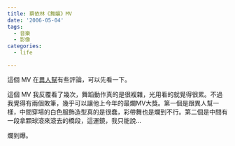 ```yaml
---
title: 蔡依林《舞孃》MV
date: '2006-05-04'
tags:
  - 音樂
  - 影像
categories:
  - life

---
```

這個 MV 在[異人幫](http://www.youvegotblogs.com/post/1/829)有些評論，可以先看一下。  
  
這個 MV 我反覆看了幾次，舞蹈動作真的是很複雜，光用看的就覺得很累。不過我覺得有兩個敗筆，幾乎可以讓他上今年的最爛MV大獎。第一個是跟異人幫一樣，中間穿場的白色服飾造型真的是很蠢，彩帶舞也是爛到不行。第二個是中間有一段拿顆球滾來滾去的橋段，這運鏡，我只能說…  
  
爛到爆。